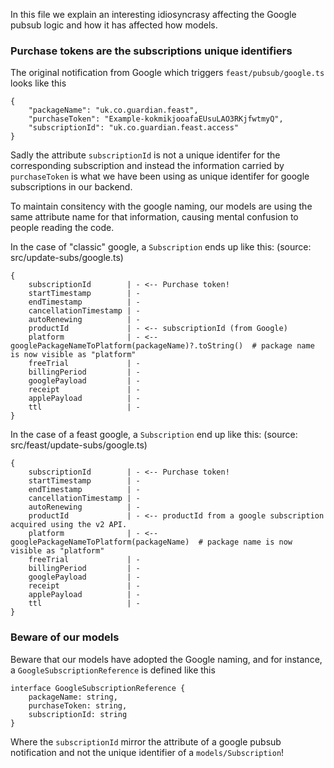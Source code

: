 In this file we explain an interesting idiosyncrasy affecting the Google pubsub logic and how it has affected how models.

### Purchase tokens are the subscriptions unique identifiers

The original notification from Google which triggers `feast/pubsub/google.ts` looks like this 

```
{
    "packageName": "uk.co.guardian.feast",
    "purchaseToken": "Example-kokmikjooafaEUsuLAO3RKjfwtmyQ",
    "subscriptionId": "uk.co.guardian.feast.access"
}
```

Sadly the attribute `subscriptionId` is not a unique identifer for the corresponding subscription and instead the information carried by `purchaseToken` is what we have been using as unique identifer for google subscriptions in our backend.

To maintain consitency with the google naming, our models are using the same attribute name for that information, causing mental confusion to people reading the code. 

In the case of "classic" google, a `Subscription` ends up like this: (source: src/update-subs/google.ts)

```
{
    subscriptionId        | - <-- Purchase token!
    startTimestamp        | -
    endTimestamp          | -
    cancellationTimestamp | -
    autoRenewing          | -
    productId             | - <-- subscriptionId (from Google)
    platform              | - <-- googlePackageNameToPlatform(packageName)?.toString()  # package name is now visible as "platform"
    freeTrial             | -
    billingPeriod         | -
    googlePayload         | -
    receipt               | -
    applePayload          | -
    ttl                   | -
}
```

In the case of a feast google, a `Subscription` end up like this: (source: src/feast/update-subs/google.ts)

```
{
    subscriptionId        | - <-- Purchase token!
    startTimestamp        | -
    endTimestamp          | -
    cancellationTimestamp | -
    autoRenewing          | -
    productId             | - <-- productId from a google subscription acquired using the v2 API.
    platform              | - <-- googlePackageNameToPlatform(packageName)  # package name is now visible as "platform"
    freeTrial             | -
    billingPeriod         | -
    googlePayload         | -
    receipt               | -
    applePayload          | -
    ttl                   | -
}
```

### Beware of our models

Beware that our models have adopted the Google naming, and for instance, a `GoogleSubscriptionReference` is defined like this

```
interface GoogleSubscriptionReference {
    packageName: string,
    purchaseToken: string,
    subscriptionId: string
}
```

Where the `subscriptionId` mirror the attribute of a google pubsub notification and not the unique identifier of a `models/Subscription`!
